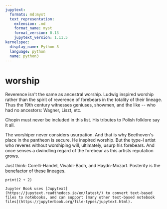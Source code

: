 ```yaml
---
jupytext:
  formats: md:myst
  text_representation:
    extension: .md
    format_name: myst
    format_version: 0.13
    jupytext_version: 1.11.5
kernelspec:
  display_name: Python 3
  language: python
  name: python3
---
```


# worship

Reverence isn't the same as ancestral worship. Ludwig inspired worship rather than the spirit of reverence of forebears in the totality of their lineage. Thus the 19th century witnesses geniuses, showmen, and the like -- who had no ancestors: Wagner, Liszt, etc.

Chopin must never be included in this list. His tributes to Polish folklore say it all.

The worshiper never considers usurpation. And that is why Beethoven's place in the pantheon is secure. He inspired worship. But the type-I artist who reveres without worshiping will, ultimately, usurp his forebears. And once senses a dwindling regard of the forebear as this artists reputation grows.

Just think: Corelli-Handel, Vivaldi-Bach, and Haydn-Mozart. Posterity is the benefactor of these lineages.

```{code-cell}
print(2 + 2)
```


```{seealso}
Jupyter Book uses [Jupytext](https://jupytext.readthedocs.io/en/latest/) to convert text-based files to notebooks, and can support [many other text-based notebook files](https://jupyterbook.org/file-types/jupytext.html).
```

